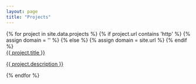 ```yaml
---
layout: page
title: "Projects"
---
```


  <!-- Generates the projects thumbnails out of the _data/projects.yml  -->
  <div class="container-fluid">
    <div class="row">
      <!-- Iterates over projects -->
      {% for project in site.data.projects %}
      <!-- Adding thumbnail -->
      {% if project.url contains 'http' %}
        {% assign domain = '' %}
      {% else %}
        {% assign domain = site.url %}
      {% endif %}
      <a class="page-link" href="{{ domain }}{{ project.url }}" {% if project.url contains 'http' %} target="_blank"{% endif %}>
        <div class="col-md-4 col-sm-6 col-xs-12">
          <div class="panel panel-default thumbnail">
            <div class="panel-heading">{{ project.title }}</div>
            <div class="panel-body">
              <p>{{ project.description }}</p>
            </div>
          </div>
        </div>
      </a>
      {% endfor %}
    </div>
  </div>
